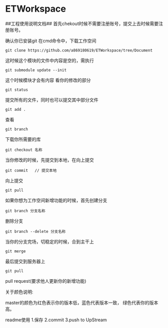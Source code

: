 ETWorkspace
===========
##工程使用说明文档##
首先chekout时候不需要注册账号，提交上去时候需要注册账号。   

确认你已安装git
在cmd命令中，下载工作空间
```
git clone https://github.com/a869180619/ETWorkspace/tree/Document
```
 这时候这个模块的文件中内容是空的，需执行
```
git submodule update --init 
```
这个时候模块才会有内容
看你的修改的部分
```
git status
```
提交所有的文件，同时也可以提交其中部分文件
```
git add .
```
查看
```
git branch
```
下载你所需要的库
```
git checkout 名称
```
当你修改的时候，先提交到本地，在向上提交
```
git commit   // 提交本地
```
向上提交
```
git pull
```
如果你想为工作空间新增功能的时候，首先创建分支
```
git branch 分支名称 
```
删除分支
```
git branch --delete 分支名称
```
当你的分支完场，切稳定的时候，合到主干上
```
git merge
```
最后提交到服务器上
```
git pull
```
pull request(要求他人更新你的新增功能)    

关于颜色说明:   

master的颜色为红色表示你的版本低，蓝色代表版本一致，
绿色代表你的版本高。    
      
readme使用
1.保存
2.commit
3.push to UpStream
